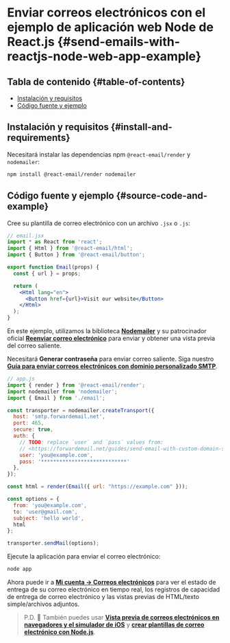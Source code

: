 # Enviar correos electrónicos con el ejemplo de aplicación web Node de React.js {#send-emails-with-reactjs-node-web-app-example}

## Tabla de contenido {#table-of-contents}

* [Instalación y requisitos](#install-and-requirements)
* [Código fuente y ejemplo](#source-code-and-example)

## Instalación y requisitos {#install-and-requirements}

Necesitará instalar las dependencias npm `@react-email/render` y `nodemailer`:

```sh
npm install @react-email/render nodemailer
```

## Código fuente y ejemplo {#source-code-and-example}

Cree su plantilla de correo electrónico con un archivo `.jsx` o `.js`:

```jsx
// email.jsx
import * as React from 'react';
import { Html } from '@react-email/html';
import { Button } from '@react-email/button';

export function Email(props) {
  const { url } = props;

  return (
    <Html lang="en">
      <Button href={url}>Visit our website</Button>
    </Html>
  );
}
```

En este ejemplo, utilizamos la biblioteca **[Nodemailer](https://github.com/nodemailer/nodemailer)** y su patrocinador oficial **[Reenviar correo electrónico](https://forwardemail.net)** para enviar y obtener una vista previa del correo saliente.

Necesitará <strong class="text-success"><i class="fa fa-key"></i>Generar contraseña</strong> para enviar correo saliente. Siga nuestro **[Guía para enviar correos electrónicos con dominio personalizado SMTP](/guides/send-email-with-custom-domain-smtp)**.

<!-- https://github.com/nodemailer/nodemailer-web/pull/22 -->

```js
// app.js
import { render } from '@react-email/render';
import nodemailer from 'nodemailer';
import { Email } from './email';

const transporter = nodemailer.createTransport({
  host: 'smtp.forwardemail.net',
  port: 465,
  secure: true,
  auth: {
    // TODO: replace `user` and `pass` values from:
    // <https://forwardemail.net/guides/send-email-with-custom-domain-smtp>
    user: 'you@example.com',
    pass: '****************************'
  },
});

const html = render(Email({ url: "https://example.com" }));

const options = {
  from: 'you@example.com',
  to: 'user@gmail.com',
  subject: 'hello world',
  html
};

transporter.sendMail(options);
```

Ejecute la aplicación para enviar el correo electrónico:

```sh
node app
```

Ahora puede ir a **[Mi cuenta → Correos electrónicos](/my-account/emails)** para ver el estado de entrega de su correo electrónico en tiempo real, los registros de capacidad de entrega de correo electrónico y las vistas previas de HTML/texto simple/archivos adjuntos.

> P.D. :tada: También puedes usar **[Vista previa de correos electrónicos en navegadores y el simulador de iOS](/docs/test-preview-email-rendering-browsers-ios-simulator)** y **[crear plantillas de correo electrónico con Node.js](/docs/send-emails-with-node-js-javascript)**.